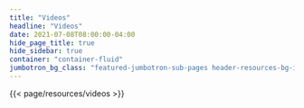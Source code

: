 ```yaml
---
title: "Videos"
headline: "Videos"
date: 2021-07-08T08:00:00-04:00
hide_page_title: true
hide_sidebar: true
container: "container-fluid"
jumbotron_bg_class: "featured-jumbotron-sub-pages header-resources-bg-img"
---
```


{{< page/resources/videos >}}